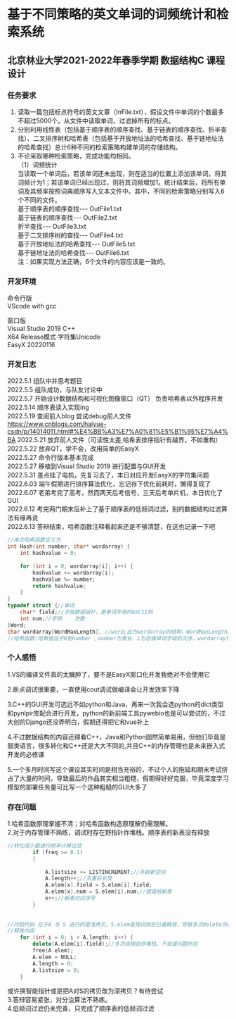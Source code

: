 # 基于不同策略的英文单词的词频统计和检索系统 #
## 北京林业大学2021-2022年春季学期 数据结构C 课程设计 ##
### 任务要求 ###
1. 读取一篇包括标点符号的英文文章（InFile.txt），假设文件中单词的个数最多不超过5000个。从文件中读取单词，过滤掉所有的标点。  
2. 分别利用线性表（包括基于顺序表的顺序查找、基于链表的顺序查找、折半查找）、二叉排序树和哈希表（包括基于开放地址法的哈希查找、基于链地址法的哈希查找）总计6种不同的检索策略构建单词的存储结构。  
3. 不论采取哪种检索策略，完成功能均相同。  
（1）词频统计  
当读取一个单词后，若该单词还未出现，则在适当的位置上添加该单词，将其词频计为1；若该单词已经出现过，则将其词频增加1。统计结束后，将所有单词及其频率按照词典顺序写入文本文件中。其中，不同的检索策略分别写入6个不同的文件。  
基于顺序表的顺序查找--- OutFile1.txt  
基于链表的顺序查找--- OutFile2.txt  
折半查找--- OutFile3.txt  
基于二叉排序树的查找--- OutFile4.txt  
基于开放地址法的哈希查找--- OutFile5.txt  
基于链地址法的哈希查找--- OutFile6.txt  
注：如果实现方法正确，6个文件的内容应该是一致的。  

### 开发环境 ##
命令行版  
VScode with gcc

窗口版  
Visual Studio 2019 C++  
X64 Release模式 字符集Unicode  
EasyX 20220116


### 开发日志 ##
2022.5.1 组队中并思考题目  
2022.5.5 组队成功，与队友讨论中  
2022.5.7 开始设计数据结构和可视化图像窗口（QT） 负责哈希表以外程序开发  
2022.5.14 顺序表读入实现ing  
2022.5.19 查阅前人blog 尝试debug前人文件   
https://www.cnblogs.com/haiyue-csdn/p/14014011.html#%E4%BB%A3%E7%A0%81%E5%B1%95%E7%A4%BA 
2022.5.21 放弃前人文件（可读性太差,哈希表排序指针有越界，不如重构）  
2022.5.22 放弃QT，学不会，改用简单的EasyX   
2022.5.27 命令行版本基本完成   
2022.5.27 移植到Visual Studio 2019 进行配置与GUI开发  
2022.5.31 差点挂了电机，先复习去了，本日对应开发EasyX的字符集问题
2022.6.03 端午假期进行排序算法优化，忘记存下优化前耗时，懒得复现了   
2022.6.07 老弟考完了高考，然而两天后考信号，三天后考单片机，本日优化了GUI   
2022.6.12 考完两门期末后补上了基于顺序表的低频词过滤，别的数据结构过滤算法有缘再说   
2022.6.13 答辩结束，哈希函数注释看起来还是不够清楚，在这也记录一下吧   
````cpp  
//本次哈希函数定义为
int Hash(int number, char* wordarray) {
	int hashvalue = 0;
	
	for (int i = 0; wordarray[i]; i++) {
		hashvalue += wordarray[i];
		hashvalue %= number;
		return hashvalue;
	}
}
typedef struct {//单词 
	char* field;//字段数组指针，是单词字母的ASCII码
	int num;//字频	次数
}Word;
char wordarray[WordMaxLength], //word;此为wordarray的结构，WordMaxLength为最大单词字母数量
//哈希函数:哈希值位于0到number ,number为表长，i为存储单词字母的次序，wordarray传入的是对应语料的单词ASCII码,wordarray[i]为对应单词的ASCII码之和

````
### 个人感悟
1.VS的编译文件真的太臃肿了，要不是EasyX窗口化开发我绝对不会使用它 
   
2.断点调试很重要，一直使用cout调试做编译会让开发效率下降    
  
3.C++的GUI开发可选远不如python和Java，再来一次我会选python的dict类型和pynlpir库配合进行开发，python的新前端工具pywebio也是可以尝试的，不过大创的Django还没弄明白，假期还得把它和vue补上  
  
4.不过数据结构的内容还得看C++，Java和Python固然简单易用，但他们毕竟是弱类语言，很多转化和C++还是大大不同的,并且C++的内存管理也是未来嵌入式开发的必修课   
  
5.一个多月时间写这个课设其实时间是相当充裕的，不过个人的拖延和期末考试挤占了大量的时间，导致最后的作品其实相当粗糙，假期得好好克服，毕竟深度学习模型的部署任务量可比写一个这种粗糙的GUI大多了
### 存在问题
1.哈希函数原理掌握不清；对哈希函数构造原理解仍需理解。   
2.对于内存管理不熟练，调试时存在野指针炸堆栈。顺序表的新表没有释放 
````cpp 
//转化成小数进行频率计算过滤
		if (freq >= 0.1)
		{
		
			A.listsize += LISTINCREMENT;//开辟新空间
			A.length++;//去重后长度
			A.elem[x].field = S.elem[i].field;
			A.elem[x].num = S.elem[i].num;//赋值给新表
			x++;//新表对应序号
		}
	
	
//问题代码 在于A 与 S 进行的是浅拷贝，S.elem查找词频后已被释放，导致多次delete内存报错
//释放内存
	for (int i = 0; i < A.length; i++) {
		delete(A.elem[i].field);//多次调用会炸堆栈，不知道问题所在
		free(A.elem);
		A.elem = NULL;
		A.length = 0;
		A.listsize = 0;
	}
```` 
或许换智能指针或是把A对S的拷贝改为深拷贝？有待尝试   
3.答辩容易紧张，对分治算法不熟练。   
4.低频词过滤仍未完善，只完成了顺序表的低频词过滤   

